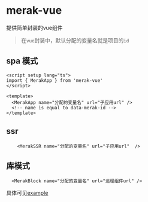 # merak-vue
提供简单封装的vue组件
> 在`vue`封装中，默认分配的变量名就是项目的`id`

## spa 模式
```vue
<script setup lang="ts">
import { MerakApp } from 'merak-vue'
</script>

<template>
  <MerakApp name="分配的变量名" url="子应用url" />
  <!-- name is equal to data-merak-id -->
</template>
```
## ssr

```vue
    <MerakSSR name="分配的变量名" url="子应用url"  />
```

## 库模式
```vue
  <MerakBlock name="分配的变量名" url="远程组件url" />
```

具体可见[example]()